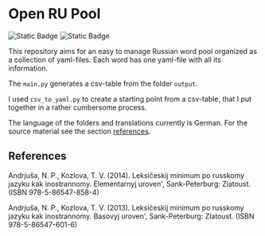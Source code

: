 # Open RU Pool

![Static Badge](https://img.shields.io/badge/Data-YAML-%23CB171E?style=flat-square)
![Static Badge](https://img.shields.io/badge/Script-Python3-%233776AB?style=flat-square)


This repository aims for an easy to manage Russian word pool organized as a collection of yaml-files. Each word has one yaml-file with all its information.

The `main.py` generates a csv-table from the folder `output`.

I used `csv_to_yaml.py` to create a starting point from a csv-table, that I put together in a rather cumbersome process.

The language of the folders and translations currently is German. For the source material see the section [references](#References).



## References

Andrjuša, N. P., Kozlova, T. V. (2014). Leksičeskij minimum po russkomy jazyku kak inostrannomy. Ėlementarnyj uroven', Sank-Peterburg: Zlatoust. (ISBN 978-5-86547-858-4)

Andrjuša, N. P., Kozlova, T. V. (2013). Leksičeskij minimum po russkomy jazyku kak inostrannomy. Basovyj uroven', Sank-Peterburg: Zlatoust. (ISBN 978-5-86547-601-6)

